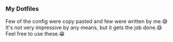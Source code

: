 ### My Dotfiles

Few of the config were copy pasted and few were written by me.😅  
It's not very impressive by any means, but it gets the job done.😄  
Feel free to use these.😁  
